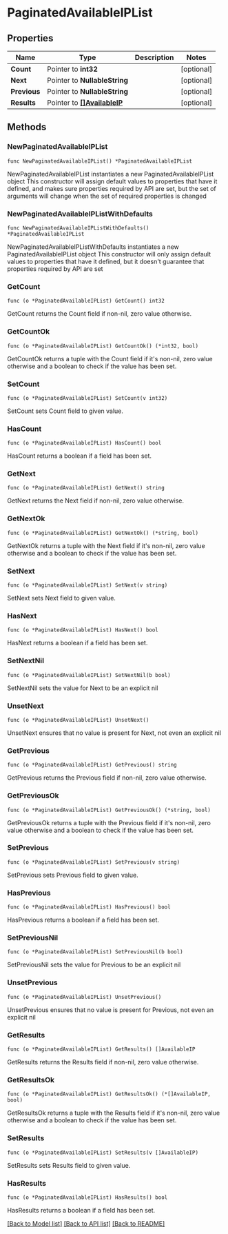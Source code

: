 # PaginatedAvailableIPList

## Properties

Name | Type | Description | Notes
------------ | ------------- | ------------- | -------------
**Count** | Pointer to **int32** |  | [optional] 
**Next** | Pointer to **NullableString** |  | [optional] 
**Previous** | Pointer to **NullableString** |  | [optional] 
**Results** | Pointer to [**[]AvailableIP**](AvailableIP.md) |  | [optional] 

## Methods

### NewPaginatedAvailableIPList

`func NewPaginatedAvailableIPList() *PaginatedAvailableIPList`

NewPaginatedAvailableIPList instantiates a new PaginatedAvailableIPList object
This constructor will assign default values to properties that have it defined,
and makes sure properties required by API are set, but the set of arguments
will change when the set of required properties is changed

### NewPaginatedAvailableIPListWithDefaults

`func NewPaginatedAvailableIPListWithDefaults() *PaginatedAvailableIPList`

NewPaginatedAvailableIPListWithDefaults instantiates a new PaginatedAvailableIPList object
This constructor will only assign default values to properties that have it defined,
but it doesn't guarantee that properties required by API are set

### GetCount

`func (o *PaginatedAvailableIPList) GetCount() int32`

GetCount returns the Count field if non-nil, zero value otherwise.

### GetCountOk

`func (o *PaginatedAvailableIPList) GetCountOk() (*int32, bool)`

GetCountOk returns a tuple with the Count field if it's non-nil, zero value otherwise
and a boolean to check if the value has been set.

### SetCount

`func (o *PaginatedAvailableIPList) SetCount(v int32)`

SetCount sets Count field to given value.

### HasCount

`func (o *PaginatedAvailableIPList) HasCount() bool`

HasCount returns a boolean if a field has been set.

### GetNext

`func (o *PaginatedAvailableIPList) GetNext() string`

GetNext returns the Next field if non-nil, zero value otherwise.

### GetNextOk

`func (o *PaginatedAvailableIPList) GetNextOk() (*string, bool)`

GetNextOk returns a tuple with the Next field if it's non-nil, zero value otherwise
and a boolean to check if the value has been set.

### SetNext

`func (o *PaginatedAvailableIPList) SetNext(v string)`

SetNext sets Next field to given value.

### HasNext

`func (o *PaginatedAvailableIPList) HasNext() bool`

HasNext returns a boolean if a field has been set.

### SetNextNil

`func (o *PaginatedAvailableIPList) SetNextNil(b bool)`

 SetNextNil sets the value for Next to be an explicit nil

### UnsetNext
`func (o *PaginatedAvailableIPList) UnsetNext()`

UnsetNext ensures that no value is present for Next, not even an explicit nil
### GetPrevious

`func (o *PaginatedAvailableIPList) GetPrevious() string`

GetPrevious returns the Previous field if non-nil, zero value otherwise.

### GetPreviousOk

`func (o *PaginatedAvailableIPList) GetPreviousOk() (*string, bool)`

GetPreviousOk returns a tuple with the Previous field if it's non-nil, zero value otherwise
and a boolean to check if the value has been set.

### SetPrevious

`func (o *PaginatedAvailableIPList) SetPrevious(v string)`

SetPrevious sets Previous field to given value.

### HasPrevious

`func (o *PaginatedAvailableIPList) HasPrevious() bool`

HasPrevious returns a boolean if a field has been set.

### SetPreviousNil

`func (o *PaginatedAvailableIPList) SetPreviousNil(b bool)`

 SetPreviousNil sets the value for Previous to be an explicit nil

### UnsetPrevious
`func (o *PaginatedAvailableIPList) UnsetPrevious()`

UnsetPrevious ensures that no value is present for Previous, not even an explicit nil
### GetResults

`func (o *PaginatedAvailableIPList) GetResults() []AvailableIP`

GetResults returns the Results field if non-nil, zero value otherwise.

### GetResultsOk

`func (o *PaginatedAvailableIPList) GetResultsOk() (*[]AvailableIP, bool)`

GetResultsOk returns a tuple with the Results field if it's non-nil, zero value otherwise
and a boolean to check if the value has been set.

### SetResults

`func (o *PaginatedAvailableIPList) SetResults(v []AvailableIP)`

SetResults sets Results field to given value.

### HasResults

`func (o *PaginatedAvailableIPList) HasResults() bool`

HasResults returns a boolean if a field has been set.


[[Back to Model list]](../README.md#documentation-for-models) [[Back to API list]](../README.md#documentation-for-api-endpoints) [[Back to README]](../README.md)


